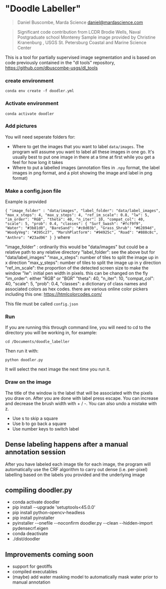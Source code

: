 # "Doodle Labeller"

> Daniel Buscombe, Marda Science daniel@mardascience.com

> Significant code contribution from LCDR Brodie Wells, Naval Postgraduate school Monterey
> Sample image provided by Christine Kranenburg , USGS St. Petersburg Coastal and Marine Science Center

This is a tool for partially supervised image segmentation and is based on code previously contained in the "dl tools" repository, https://github.com/dbuscombe-usgs/dl_tools

### create environment
```
conda env create -f doodler.yml
```

### Activate environment
```
conda activate doodler
```

### Add pictures
You will need seperate folders for:
* Where to get the images that you want to label `data/images`. The program will assume you want to label all these images in one go. It's usually best to put one image in there at a time at first while you get a feel for how long it takes
* Where to put a labelled images (annotation files in `.npy` format, the label images in png format, and a plot showing the image and label in png format)

### Make a config.json file
Example is provided

`
{
  "image_folder" : "data/images",
  "label_folder": "data/label_images",
  "max_x_steps": 4,
  "max_y_steps": 4,
  "ref_im_scale": 0.8,
  "lw": 5,
  "im_order": "RGB",
  "theta": 40,
  "n_iter": 10,
  "compat_col": 40,
  "scale": 5,
  "prob": 0.4,
  "classes": {
   "Surf_Swash": "#fcf9f9",
   "Water": "#3b81d0",
   "BareSand": "#c0d03b",
   "Grass_Shrub": "#62894d",
   "WoodyVeg": "#395c27",
   "MarshPlatform": "#94925c",
   "Road": "#888c8c",
   "Anthro": "#23ad96"
 }
}
`
where

"image_folder" : ordinarily this would be "data/images" but could be a relative path to any relative directory
"label_folder": see the above but for "data/label_images"
"max_x_steps": number of tiles to split the image up in x direction
"max_y_steps": number of tiles to split the image up in y direction
"ref_im_scale": the proportion of the detected screen size to make the window
"lw": initial pen width in pixels. this can be changed on the fly
"im_order": either "RGB" or "BGR"
"theta": 40,
"n_iter": 10,
"compat_col": 40,
"scale": 5,
"prob": 0.4,
"classes": a dictionary of class names and associated colors as hex codes. there are various online color pickers including this one: https://htmlcolorcodes.com/

This file must be called `config.json`

### Run
If you are running this through command line, you will need to cd to the
directory you will be working in, for example:

```
cd /Documents/doodle_labeller
```

Then run it with:

```
python doodler.py
```

It will select the next image the next time you run it.

### Draw on the image
The title of the window is the label that will be associated with the pixels
you draw on. After you are done with label press escape. You can increase and
decrease the brush width with + / -. You can also undo a mistake with z.

* Use s to skip a square
* Use b to go back a square
* Use number keys to switch label

## Dense labeling happens after a manual annotation session
After you have labeled each image tile for each image, the program will automatically use the CRF algorithm to
carry out dense (i.e. per-pixel) labelling based on the labels you provided and the underlying image


## compiling doodler.py
- conda activate doodler
- pip install --upgrade 'setuptools<45.0.0'
- pip install python-opencv-headless
- pip install pyinstaller
- pyinstaller --onefile --noconfirm doodler.py --clean --hidden-import pydensecrf.eigen
- conda deactivate
- ./dist/doodler

## Improvements coming soon
* support for geotiffs
* compiled executables
* (maybe) add water masking model to automatically mask water prior to manual annotation
